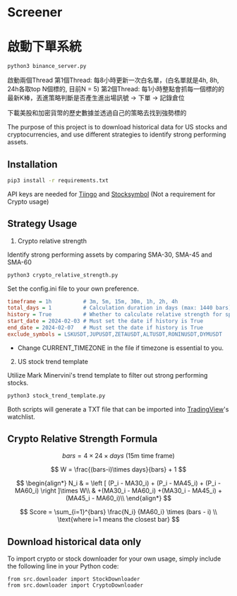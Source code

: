 # Screener

# 啟動下單系統
```
python3 binance_server.py
```
啟動兩個Thread
    第1個Thread: 每8小時更新一次白名單，(白名單就是4h, 8h, 24h各取top N個標的, 目前N = 5)
    第2個Thread: 每1小時整點會抓每一個標的的最新K棒，丟進策略判斷是否產生進出場訊號 -> 下單 -> 記錄倉位



下載美股和加密貨幣的歷史數據並透過自己的策略去找到強勢標的

The purpose of this project is to download historical data for US stocks and cryptocurrencies, and use different strategies to identify strong performing assets.

## Installation

```bash
pip3 install -r requirements.txt
```

API keys are needed for [Tiingo](https://tiingo.com/) and [Stocksymbol](https://stock-symbol.herokuapp.com) (Not a requirement for Crypto usage)

## Strategy Usage

1. Crypto relative strength

Identify strong performing assets by comparing SMA-30, SMA-45 and SMA-60

```bash
python3 crypto_relative_strength.py
```

Set the config.ini file to your own preference.

```ini
timeframe = 1h          # 3m, 5m, 15m, 30m, 1h, 2h, 4h
total_days = 1          # Calculation duration in days (max: 1440 bars), e.g. 1440 / (24 bars per day in 1h) = 60
history = True          # Whether to calculate relative strength for specific past date
start_date = 2024-02-03 # Must set the date if history is True
end_date = 2024-02-07   # Must set the date if history is True
exclude_symbols = LSKUSDT,JUPUSDT,ZETAUSDT,ALTUSDT,RONINUSDT,DYMUSDT
```

* Change CURRENT_TIMEZONE in the file if timezone is essential to you.

2. US stock trend template

Utilize Mark Minervini's trend template to filter out strong performing stocks.

```bash
python3 stock_trend_template.py
```

Both scripts will generate a TXT file that can be imported into [TradingView](https://www.tradingview.com/)'s watchlist.

## Crypto Relative Strength Formula 
$$ bars = 4 \times 24 \times days  \text{  (15m time frame)} $$

$$ W = \frac{(bars-i)\times days}{bars} + 1 $$

$$ \begin{align*}
N_i & = \left [ (P_i - MA30_i) + (P_i - MA45_i) + (P_i - MA60_i) \right ]\times W\\  
                       & +(MA30_i - MA60_i) +(MA30_i - MA45_i) + (MA45_i - MA60_i)\\  
\end{align*} $$

$$ Score = \sum_{i=1}^{bars} \frac{N_i} {MA60_i} \times (bars - i)  \\ \text{where i=1 means the closest bar} $$


## Download historical data only
To import crypto or stock downloader for your own usage, simply include the following line in your Python code:

```python3
from src.downloader import StockDownloader
from src.downloader import CryptoDownloader
```